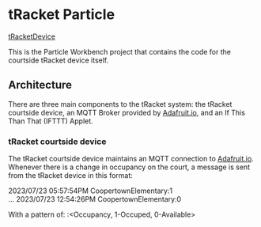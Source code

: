 # tRacket Particle

[tRacketDevice](media/tRacketDevice.jpg)

This is the Particle Workbench project that contains the code for the courtside tRacket device itself. 



## Architecture

There are three main components to the tRacket system: the tRacket courtside device, an MQTT Broker provided by [Adafruit.io](https://io.adafruit.com/), and an If This Than That (IFTTT) Applet.

### tRacket courtside device

The tRacket courtside device maintains an MQTT connection to [Adafruit.io](https://io.adafruit.com/).  Whenever there is a change in occupancy on the court, a message is sent from the tRacket device in this format:


2023/07/23 05:57:54PM	CoopertownElementary:1	
...	
2023/07/23 12:54:26PM	CoopertownElementary:0

With a pattern of: <date time> <tRacket ID>:<Occupancy, 1-Occuped, 0-Available>
